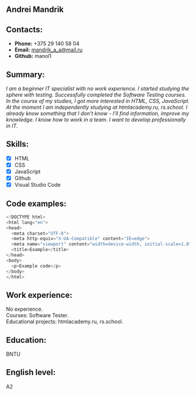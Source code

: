 ## Andrei Mandrik
## Contacts:
* **Phone:** +375 29 140 58 04
* **Email:** mandrik_a_a@mail.ru
* **Github:** manol1
## Summary:
*I am a beginner IT specialist with no work experience. I started studying the sphere with testing. Successfully completed the Software Testing courses. In the course of my studies, I got more interested in HTML, CSS, JavaScript. At the moment I am independently studying at htmlacademy.ru, rs.school. I already know something that I don’t know - I’ll find information, improve my knowledge. I know how to work in a team. I want to develop professionally in IT.*
## Skills:
- [x] HTML
- [x] CSS
- [x] JavaScript
- [x] Github
- [x] Visual Studio Code
## Code examples:
```javascript
<!DOCTYPE html>
<html lang="en">
<head>
  <meta charset="UTF-8">
  <meta http-equiv="X-UA-Compatible" content="IE=edge">
  <meta name="viewport" content="width=device-width, initial-scale=1.0">
  <title>Example</title>
</head>
<body>
  <p>Example code</p>
</body>
</html>
```
## Work experience:
No experience.<br>
Courses: Software Tester.<br>
Educational projects: htmlacademy.ru, rs.school.
## Education: 
BNTU
## English level:
A2